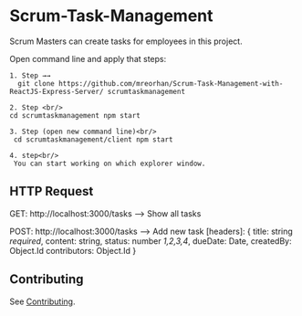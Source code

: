 # Scrum-Task-Management
Scrum Masters can create tasks for employees in this project.

Open command line and apply that steps:
```
1. Step →→
  git clone https://github.com/mreorhan/Scrum-Task-Management-with-ReactJS-Express-Server/ scrumtaskmanagement

2. Step <br/>
cd scrumtaskmanagement npm start

3. Step (open new command line)<br/>
 cd scrumtaskmanagement/client npm start

4. step<br/>
 You can start working on which explorer window.
```


HTTP Request
-----------
GET: http://localhost:3000/tasks     --> Show all tasks

POST: http://localhost:3000/tasks    --> Add new task
[headers]:
{
  title:        string *required*,
  content:      string,
  status:       number *1,2,3,4*,
  dueDate:      Date,
  createdBy:    Object.Id
  contributors: Object.Id
  }
  
  Contributing
------------

See [Contributing](CONTRIBUTING.md).
